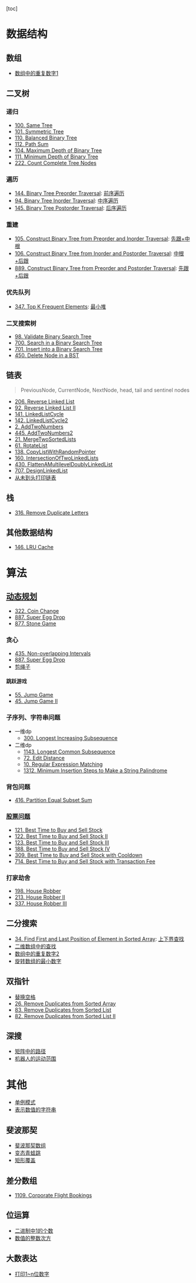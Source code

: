 [toc]


# 数据结构
## 数组
- [数组中的重复数字1](src/main/java/com/wzx/sword/No2DuplicateNum1.java)

## 二叉树
### 递归
- [100. Same Tree](src/main/c++/100.&#32;Same&#32;Tree.cpp)
- [101. Symmetric Tree](src/main/c++/101.&#32;Symmetric&#32;Tree.cpp)
- [110. Balanced Binary Tree](src/main/c++/110.&#32;Balanced&#32;Binary&#32;Tree.cpp)
- [112. Path Sum](src/main/c++/112.&#32;Path&#32;Sum.cpp)
- [104. Maximum Depth of Binary Tree](src/main/c++/104.&#32;Maximum&#32;Depth&#32;of&#32;Binary&#32;Tree.cpp)
- [111. Minimum Depth of Binary Tree](src/main/c++/111.&#32;Minimum&#32;Depth&#32;of&#32;Binary&#32;Tree.cpp)
- [222. Count Complete Tree Nodes](src/main/c++/222.&#32;Count&#32;Complete&#32;Tree&#32;Nodes.cpp)

### 遍历
- [144. Binary Tree Preorder Traversal](src/main/c++/144.&#32;Binary&#32;Tree&#32;Preorder&#32;Traversal.cpp): [前序遍历](https://masterwangzx.com/2019/03/16/binary-tree/#%E5%89%8D%E5%BA%8F%E9%81%8D%E5%8E%86)
- [94. Binary Tree Inorder Traversal](src/main/c++/94.&#32;Binary&#32;Tree&#32;Inorder&#32;Traversal.cpp): [中序遍历](https://masterwangzx.com/2019/03/16/binary-tree/#%E4%B8%AD%E5%BA%8F%E9%81%8D%E5%8E%86)
- [145. Binary Tree Postorder Traversal](src/main/c++/145.&#32;Binary&#32;Tree&#32;Postorder&#32;Traversal.cpp): [后序遍历](https://masterwangzx.com/2019/03/16/binary-tree/#%E5%90%8E%E5%BA%8F%E9%81%8D%E5%8E%86)

### 重建
- [105. Construct Binary Tree from Preorder and Inorder Traversal](src/main/c++/105.&#32;Construct&#32;Binary&#32;Tree&#32;from&#32;Preorder&#32;and&#32;Inorder&#32;Traversal.cpp): [先跟+中根](https://masterwangzx.com/2019/03/16/binary-tree/#%E5%85%88%E8%B7%9F%E4%B8%AD%E6%A0%B9)
- [106. Construct Binary Tree from Inorder and Postorder Traversal](src/main/c++/106.&#32;Construct&#32;Binary&#32;Tree&#32;from&#32;Inorder&#32;and&#32;Postorder&#32;Traversal.cpp): [中根+后跟](https://masterwangzx.com/2019/03/16/binary-tree/#%E4%B8%AD%E6%A0%B9%E5%90%8E%E6%A0%B9)
- [889. Construct Binary Tree from Preorder and Postorder Traversal](src/main/c++/889.&#32;Construct&#32;Binary&#32;Tree&#32;from&#32;Preorder&#32;and&#32;Postorder&#32;Traversal.cpp): [先跟+后跟](https://masterwangzx.com/2019/03/16/binary-tree/#%E5%85%88%E6%A0%B9%E5%90%8E%E6%A0%B9)

### 优先队列
- [347. Top K Frequent Elements](src/main/c++/347.&#32;Top&#32;K&#32;Frequent&#32;Elements.cpp): [最小堆](https://masterwangzx.com/2019/10/25/min-heap)

### 二叉搜索树
- [98. Validate Binary Search Tree](src/main/c++/98.&#32;Validate&#32;Binary&#32;Search&#32;Tree.cpp)
- [700. Search in a Binary Search Tree](src/main/c++/700.&#32;Search&#32;in&#32;a&#32;Binary&#32;Search&#32;Tree.cpp)
- [701. Insert into a Binary Search Tree](src/main/c++/701.&#32;Insert&#32;into&#32;a&#32;Binary&#32;Search&#32;Tree.cpp)
- [450. Delete Node in a BST](src/main/c++/450.&#32;Delete&#32;Node&#32;in&#32;a&#32;BST.cpp)

## 链表
> PreviousNode, CurrentNode, NextNode, head, tail and sentinel nodes

- [206. Reverse Linked List](src/main/java/com/wzx/leetcode/No206ReverseLinkedList.java)
- [92. Reverse Linked List II](src/main/java/com/wzx/leetcode/No92ReverseLinkedList2.java)
- [141. LinkedListCycle](src/main/java/com/wzx/leetcode/No141LinkedListCycle.java)
- [142. LinkedListCycle2](src/main/java/com/wzx/leetcode/No142LinkedListCycle2.java)
- [2. AddTwoNumbers](src/main/java/com/wzx/leetcode/No2AddTwoNumbers.java)
- [445. AddTwoNumbers2](src/main/java/com/wzx/leetcode/No445AddTwoNumbers2.java)
- [21. MergeTwoSortedLists](src/main/java/com/wzx/leetcode/No21MergeTwoSortedLists.java)
- [61. RotateList](src/main/java/com/wzx/leetcode/No61RotateList.java)
- [138. CopyListWithRandomPointer](src/main/java/com/wzx/leetcode/No138CopyListWithRandomPointer.java)
- [160. IntersectionOfTwoLinkedLists](src/main/java/com/wzx/leetcode/No160IntersectionOfTwoLinkedLists.java)
- [430. FlattenAMultilevelDoublyLinkedList](src/main/java/com/wzx/leetcode/No430FlattenAMultilevelDoublyLinkedList.java)
- [707. DesignLinkedList](src/main/java/com/wzx/leetcode/No707DesignLinkedList.java)
- [从未到头打印链表](src/main/java/com/wzx/sword/No5PrintListNode.java)

## 栈
- [316. Remove Duplicate Letters](src/main/java/com/wzx/leetcode/No316RemoveDuplicateLetters.java)

## 其他数据结构
- [146. LRU Cache](src/main/c++/146.&#32;LRU&#32;Cache.cpp)

# 算法
## [动态规划](https://labuladong.gitbook.io/algo/di-ling-zhang-bi-du-xi-lie/dong-tai-gui-hua-xiang-jie-jin-jie)
- [322. Coin Change](src/main/c++/322.&#32;Coin&#32;Change.cpp)
- [887. Super Egg Drop](src/main/c++/887.&#32;Super&#32;Egg&#32;Drop.cpp)
- [877. Stone Game](src/main/c++/877.&#32;Stone&#32;Game.cpp)

### 贪心
- [435. Non-overlapping Intervals](src/main/c++/435.&#32;Non-overlapping&#32;Intervals.cpp)
- [887. Super Egg Drop](src/main/c++/452.&#32;Minimum&#32;Number&#32;of&#32;Arrows&#32;to&#32;Burst&#32;Balloons.cpp)
- [剪绳子](src/main/java/com/wzx/sword/No15CutTheRope.java)

#### 跳跃游戏
- [55. Jump Game](src/main/c++/55.&#32;Jump&#32;Game.cpp)
- [45. Jump Game II](src/main/c++/45.&#32;Jump&#32;Game&#32;II.cpp)

### 子序列、字符串问题
- 一维dp
    - [300. Longest Increasing Subsequence](src/main/c++/300.&#32;Longest&#32;Increasing&#32;Subsequence.cpp)
- 二维dp
    - [1143. Longest Common Subsequence](src/main/c++/1143.&#32;Longest&#32;Common&#32;Subsequence.cpp)
    - [72. Edit Distance](src/main/c++/72.&#32;Edit&#32;Distance.cpp)
    - [10. Regular Expression Matching](src/main/c++/10.&#32;Regular&#32;Expression&#32;Matching.cpp)
    - [1312. Minimum Insertion Steps to Make a String Palindrome](src/main/java/com/wzx/leetcode/No1312MinimumInsertionStepsToMakeAStringPalindrome.java)

### 背包问题
- [416. Partition Equal Subset Sum](src/main/c++/416.&#32;Partition&#32;Equal&#32;Subset&#32;Sum.cpp)

### [股票问题](https://labuladong.gitbook.io/algo/dong-tai-gui-hua-xi-lie/tuan-mie-gu-piao-wen-ti)
- [121. Best Time to Buy and Sell Stock](src/main/c++/121.&#32;Best&#32;Time&#32;to&#32;Buy&#32;and&#32;Sell&#32;Stock.cpp)
- [122. Best Time to Buy and Sell Stock II](src/main/c++/122.&#32;Best&#32;Time&#32;to&#32;Buy&#32;and&#32;Sell&#32;Stock&#32;II.cpp)
- [123. Best Time to Buy and Sell Stock III](src/main/c++/123.&#32;Best&#32;Time&#32;to&#32;Buy&#32;and&#32;Sell&#32;Stock&#32;III.cpp)
- [188. Best Time to Buy and Sell Stock IV](src/main/c++/188.&#32;Best&#32;Time&#32;to&#32;Buy&#32;and&#32;Sell&#32;Stock&#32;IV.cpp)
- [309. Best Time to Buy and Sell Stock with Cooldown](src/main/c++/309.&#32;Best&#32;Time&#32;to&#32;Buy&#32;and&#32;Sell&#32;Stock&#32;with&#32;Cooldown.cpp)
- [714. Best Time to Buy and Sell Stock with Transaction Fee](src/main/c++/714.&#32;Best&#32;Time&#32;to&#32;Buy&#32;and&#32;Sell&#32;Stock&#32;with&#32;Transaction&#32;Fee.cpp)

### 打家劫舍
- [198. House Robber](src/main/c++/198.&#32;House&#32;Robber.cpp)
- [213. House Robber II](src/main/c++/213.&#32;House&#32;Robber&#32;II.cpp)
- [337. House Robber III](src/main/c++/337.&#32;House&#32;Robber&#32;III.cpp)

## 二分搜索
- [34. Find First and Last Position of Element in Sorted Array](src/main/c++/34.&#32;Find&#32;First&#32;and&#32;Last&#32;Position&#32;of&#32;Element&#32;in&#32;Sorted&#32;Array.cpp): [上下界查找](https://masterwangzx.com/2020/03/03/binary-search/)
- [二维数组中的查找](src/main/java/com/wzx/sword/No3TwoDimensionalArraySearch.java)
- [数组中的重复数字2](src/main/java/com/wzx/sword/No2DuplicateNum2.java)
- [旋转数组的最小数字](src/main/java/com/wzx/sword/No11RotateMinNum.java)

## 双指针
- [替换空格](src/main/java/com/wzx/sword/No4ReplaceWhiteSpace.java)
- [26. Remove Duplicates from Sorted Array](src/main/java/com/wzx/leetcode/No26RemoveDuplicatesFromSortedArray.java)
- [83. Remove Duplicates from Sorted List](src/main/java/com/wzx/leetcode/No83RemoveDuplicatesFromSortedList.java)
- [82. Remove Duplicates from Sorted List II](src/main/java/com/wzx/leetcode/No82RemoveDuplicatesFromSortedList2.java)

## 深搜
- [矩阵中的路径](src/main/java/com/wzx/sword/No13MatrixPath.java)
- [机器人的运动范围](src/main/java/com/wzx/sword/No14RobotMovementRange.java)

# 其他
- [单例模式](src/main/java/com/wzx/sword/No1Singleton.java)
- [表示数值的字符串](src/main/java/com/wzx/sword/No19StringRepresentingNumericValue.java)

## 斐波那契
- [斐波那契数组](src/main/java/com/wzx/sword/No9FibonacciSequence.java)
- [变态青蛙跳](src/main/java/com/wzx/sword/No10StepUp.java)
- [矩形覆盖](src/test/java/com/wzx/sword/No12MatrixCoverageTest.java)

## 差分数组
- [1109. Corporate Flight Bookings](src/main/java/com/wzx/leetcode/No1109CorporateFlightBookings.java)

## 位运算
- [二进制中1的个数](src/main/java/com/wzx/sword/No16NumOfOneInBinary.java)
- [数值的整数次方](src/main/java/com/wzx/sword/No17IntegerPower.java)

## 大数表达
- [打印1~n位数字](src/main/java/com/wzx/sword/No18PrintMaximumNDigits.java)